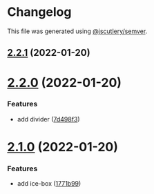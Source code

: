 # Changelog

This file was generated using [@jscutlery/semver](https://github.com/jscutlery/semver).

## [2.2.1](https://github.com/gradii/triangle/compare/v2.2.0...v2.2.1) (2022-01-20)



# [2.2.0](https://github.com/gradii/triangle/compare/v2.1.0...v2.2.0) (2022-01-20)


### Features

* add divider ([7d498f3](https://github.com/gradii/triangle/commit/7d498f3824d35572a61b271b30f09440d3e6a973))



# [2.1.0](https://github.com/gradii/triangle/compare/v2.0.0...v2.1.0) (2022-01-20)


### Features

* add ice-box ([1771b99](https://github.com/gradii/triangle/commit/1771b99f9e08e70251f8ffead9485897cde8e04c))

